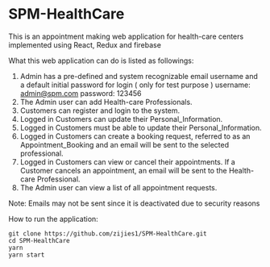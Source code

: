 # SPM-HealthCare

This is an appointment making web application for health-care centers implemented using React, Redux and firebase

What this web application can do is listed as followings:

1. Admin has a pre-defined and system recognizable email username and a default initial password for login
( only for test purpose )
username: admin@spm.com
password: 123456
2. The Admin user can add Health-care Professionals.
3. Customers can register and login to the system.
4. Logged in Customers can update their Personal_Information.
5. Logged in Customers must be able to update their Personal_Information.
6. Logged in Customers can create a booking request, referred to as an
Appointment_Booking and an email will be sent to the selected professional.
7. Logged in Customers can view or cancel their appointments. If a Customer
cancels an appointment, an email will be sent to the Health-care Professional.
8. The Admin user can view a list of all appointment requests.

Note: Emails may not be sent since it is deactivated due to security reasons

How to run the application:
```
git clone https://github.com/zijies1/SPM-HealthCare.git
cd SPM-HealthCare
yarn
yarn start
```
